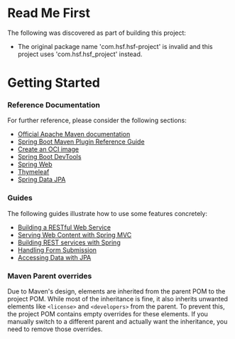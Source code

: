 # Read Me First
The following was discovered as part of building this project:

* The original package name 'com.hsf.hsf-project' is invalid and this project uses 'com.hsf.hsf_project' instead.

# Getting Started

### Reference Documentation
For further reference, please consider the following sections:

* [Official Apache Maven documentation](https://maven.apache.org/guides/index.html)
* [Spring Boot Maven Plugin Reference Guide](https://docs.spring.io/spring-boot/3.5.6/maven-plugin)
* [Create an OCI image](https://docs.spring.io/spring-boot/3.5.6/maven-plugin/build-image.html)
* [Spring Boot DevTools](https://docs.spring.io/spring-boot/3.5.6/reference/using/devtools.html)
* [Spring Web](https://docs.spring.io/spring-boot/3.5.6/reference/web/servlet.html)
* [Thymeleaf](https://docs.spring.io/spring-boot/3.5.6/reference/web/servlet.html#web.servlet.spring-mvc.template-engines)
* [Spring Data JPA](https://docs.spring.io/spring-boot/3.5.6/reference/data/sql.html#data.sql.jpa-and-spring-data)

### Guides
The following guides illustrate how to use some features concretely:

* [Building a RESTful Web Service](https://spring.io/guides/gs/rest-service/)
* [Serving Web Content with Spring MVC](https://spring.io/guides/gs/serving-web-content/)
* [Building REST services with Spring](https://spring.io/guides/tutorials/rest/)
* [Handling Form Submission](https://spring.io/guides/gs/handling-form-submission/)
* [Accessing Data with JPA](https://spring.io/guides/gs/accessing-data-jpa/)

### Maven Parent overrides

Due to Maven's design, elements are inherited from the parent POM to the project POM.
While most of the inheritance is fine, it also inherits unwanted elements like `<license>` and `<developers>` from the parent.
To prevent this, the project POM contains empty overrides for these elements.
If you manually switch to a different parent and actually want the inheritance, you need to remove those overrides.

